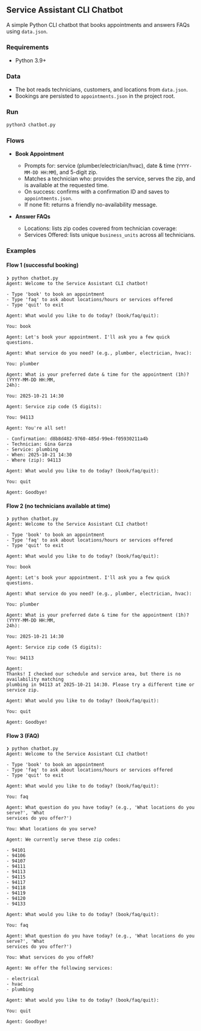 ## Service Assistant CLI Chatbot

A simple Python CLI chatbot that books appointments and answers FAQs using `data.json`.

### Requirements
- Python 3.9+

### Data
- The bot reads technicians, customers, and locations from `data.json`.
- Bookings are persisted to `appointments.json` in the project root.

### Run

```bash
python3 chatbot.py
```

### Flows

- **Book Appointment**
  - Prompts for: service (plumber/electrician/hvac), date & time (`YYYY-MM-DD HH:MM`), and 5-digit zip.
  - Matches a technician who: provides the service, serves the zip, and is available at the requested time.
  - On success: confirms with a confirmation ID and saves to `appointments.json`.
  - If none fit: returns a friendly no-availability message.

- **Answer FAQs**
  - Locations: lists zip codes covered from technician coverage:
  - Services Offered: lists unique `business_units` across all technicians.

### Examples

#### Flow 1 (successful booking)
```
❯ python chatbot.py
Agent: Welcome to the Service Assistant CLI chatbot!

- Type 'book' to book an appointment
- Type 'faq' to ask about locations/hours or services offered
- Type 'quit' to exit

Agent: What would you like to do today? (book/faq/quit):

You: book

Agent: Let's book your appointment. I'll ask you a few quick questions.

Agent: What service do you need? (e.g., plumber, electrician, hvac): 

You: plumber

Agent: What is your preferred date & time for the appointment (1h)? (YYYY-MM-DD HH:MM,
24h): 

You: 2025-10-21 14:30

Agent: Service zip code (5 digits): 

You: 94113

Agent: You're all set!

- Confirmation: d8b8d482-9760-485d-99e4-f05930211a4b
- Technician: Gina Garza
- Service: plumbing
- When: 2025-10-21 14:30
- Where (zip): 94113

Agent: What would you like to do today? (book/faq/quit):

You: quit

Agent: Goodbye!
```

#### Flow 2 (no technicians available at time)

```
❯ python chatbot.py
Agent: Welcome to the Service Assistant CLI chatbot!

- Type 'book' to book an appointment
- Type 'faq' to ask about locations/hours or services offered
- Type 'quit' to exit

Agent: What would you like to do today? (book/faq/quit):

You: book

Agent: Let's book your appointment. I'll ask you a few quick questions.

Agent: What service do you need? (e.g., plumber, electrician, hvac): 

You: plumber

Agent: What is your preferred date & time for the appointment (1h)? (YYYY-MM-DD HH:MM,
24h): 

You: 2025-10-21 14:30

Agent: Service zip code (5 digits): 

You: 94113

Agent: 
Thanks! I checked our schedule and service area, but there is no availability matching
plumbing in 94113 at 2025-10-21 14:30. Please try a different time or service zip.

Agent: What would you like to do today? (book/faq/quit):

You: quit

Agent: Goodbye!
```

#### Flow 3 (FAQ)

```
❯ python chatbot.py
Agent: Welcome to the Service Assistant CLI chatbot!

- Type 'book' to book an appointment
- Type 'faq' to ask about locations/hours or services offered
- Type 'quit' to exit

Agent: What would you like to do today? (book/faq/quit):

You: faq

Agent: What question do you have today? (e.g., 'What locations do you serve?', 'What 
services do you offer?')

You: What locations do you serve?

Agent: We currently serve these zip codes:

- 94101
- 94106
- 94107
- 94111
- 94113
- 94115
- 94117
- 94118
- 94119
- 94120
- 94133

Agent: What would you like to do today? (book/faq/quit):

You: faq

Agent: What question do you have today? (e.g., 'What locations do you serve?', 'What 
services do you offer?')

You: What services do you offeR?

Agent: We offer the following services:

- electrical
- hvac
- plumbing

Agent: What would you like to do today? (book/faq/quit):

You: quit

Agent: Goodbye!
```
